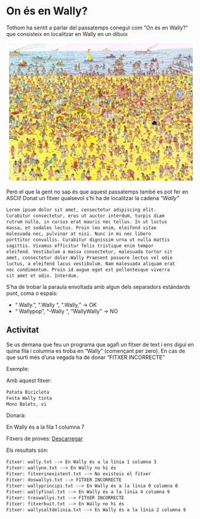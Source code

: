 On és en Wally?
=========================
Tothom ha sentit a parlar del passatemps conegut com “On és en Wally?” que consisteix en localitzar en Wally en un dibuix

![Wally](imatges/wally.png)

Però el que la gent no sap és que aquest passatemps també es pot fer en ASCII! Donat un fitxer qualsevol s’hi ha de localitzar la cadena *“Wally”* 


    Lorem ipsum dolor sit amet, consectetur adipiscing elit.
    Curabitur consectetur, eros ut auctor interdum, turpis diam
    rutrum nulla, in cursus erat mauris nec tellus. In ut luctus
    massa, et sodales lectus. Proin leo enim, eleifend vitae
    malesuada nec, pulvinar at nisi. Nunc in mi nec libero
    porttitor convallis. Curabitur dignissim urna ut nulla mattis
    sagittis. Vivamus efficitur felis tristique enim tempor 
    eleifend. Vestibulum a massa consectetur, malesuada tortor sit 
    amet, consectetur dolor.Wally Praesent posuere lectus vel odio 
    luctus, a eleifend lacus vestibulum. Nam malesuada aliquam erat 
    nec condimentum. Proin id augue eget est pellentesque viverra 
    sit amet et odio. Interdum.


S’ha de trobar la paraula envoltada amb algun dels separadors estàndards punt, coma o espais:

* “ Wally.”, “.Wally “, “.Wally,” → OK
* “ Wallypop”, “-Wally “, “WallyWally” → NO

Activitat
----------------
Se us demana que feu un programa que agafi un fitxer de text i ens digui en quina fila i columna es troba en “Wally” (començant per zero). En cas de que surti més d’una vegada ha de donar “FITXER INCORRECTE”


Exemple:

Amb aquest fitxer: 

    Patata Bicicleta
    Festa Wally tinta
    Mono Bolets, vi

Donarà:

   En Wally és a la fila 1 columna 7


Fitxers de proves: [Descarregar](https://drive.google.com/file/d/0B1USLpQ7TipGS0VxQWRuSTVrSms/view?usp=sharing)

Els resultats són: 

    Fitxer: wally.txt --> En Wally és a la línia 1 columna 3
    Fitxer: wallyno.txt --> En Wally no hi és
    Fitxer: fitxerinexistent.txt --> No existeix el fitxer
    Fitxer: doswallys.txt --> FITXER INCORRECTE
    Fitxer: wallyprincipi.txt --> En Wally és a la línia 0 columna 0
    Fitxer: wallyfinal.txt --> En Wally és a la línia 4 columna 9
    Fitxer: treswallys.txt --> FITXER INCORRECTE
    Fitxer: fitxerbuit.txt --> En Wally no hi és
    Fitxer: wallysaltdelinia.txt --> En Wally és a la línia 2 columna 9
